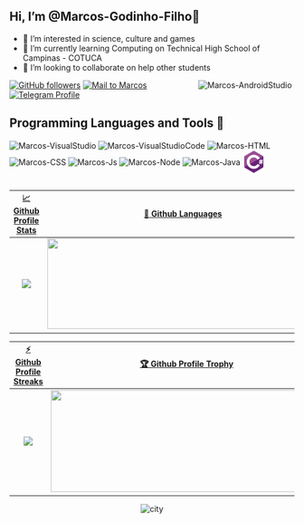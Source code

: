 ## Hi, I’m @Marcos-Godinho-Filho👋


- 👀 I’m interested in science, culture and games
- 🌱 I’m currently learning Computing on Technical High School of Campinas - COTUCA
- 💞️ I’m looking to collaborate on help other students

<!---
Marcos-Godinho-Filho/Marcos-Godinho-Filho is a ✨ special ✨ repository because its `README.md` (this file) appears on your GitHub profile.
You can click the Preview link to take a look at your changes.
--->

<img src="https://user-images.githubusercontent.com/113925560/192182516-3ef83a7a-f11c-4cb6-8f47-aab224549002.png" align=
"right" alt="Marcos-AndroidStudio" width="170">

[<img alt="GitHub followers" src="https://img.shields.io/github/followers/Marcos-Godinho-Filho?label=Follow&style=social" height="22" title="Follow me"/>][github]
[<img alt="Mail to Marcos" src="https://img.shields.io/badge/-Gmail-c14438?style=flat&logo=Gmail&logoColor=white" height="22" title="mcvsk.filho@gmail.com" />][email]
[<img alt="Telegram Profile" src="https://img.shields.io/badge/-Telegram-black?style=flat-square&logo=Telegram&link=https://www.linkedin.com/in/Anaghirali" height="22" />][telegram] 

[github]: https://github.com/Marcos-Godinho-Filho
[email]: mailto:mcvsk.filho@gmail.com
[telegram]:https://t.me/MarcosGFilho


## Programming Languages and Tools 🚀

<div style="display: inline_block"> 
  
  <img align="center" alt="Marcos-VisualStudio" width="40" src="https://img.icons8.com/fluency/50/000000/visual-studio-2019.png">
  <img align="center" alt="Marcos-VisualStudioCode" width="40" src="https://img.icons8.com/color/48/000000/visual-studio-code-2019.png">
  <img align="center" alt="Marcos-HTML" width="40" src="https://cdn.jsdelivr.net/gh/devicons/devicon/icons/html5/html5-original.svg">
  <img align="center" alt="Marcos-CSS" width="40" src="https://cdn.jsdelivr.net/gh/devicons/devicon/icons/css3/css3-original.svg">
  <img align="center" alt="Marcos-Js" width="40" src="https://img.icons8.com/color/240/000000/javascript.png">
  <img align="center" alt="Marcos-Node" width="40" src="https://img.icons8.com/color/240/000000/nodejs.png">
  <img align="center" alt="Marcos-Java" width="40" src="https://cdn.jsdelivr.net/gh/devicons/devicon/icons/java/java-original-wordmark.svg">
  <img align="center" alt="Marcos-CSharp" width="40" src="https://raw.githubusercontent.com/devicons/devicon/master/icons/csharp/csharp-original.svg">
 
</div>

##

| [📈 Github Profile Stats](https://github.com/Marcos-Godinho-Filho/github-readme-stats#github-stats-card) | [📓 Github Languages](https://github.com/Marcos-Godinho-Filho/github-readme-stats#top-languages-card) |
| :---: | :---: |
| <img height="180" src="https://github-readme-stats.vercel.app/api?username=Marcos-Godinho-Filho&show_icons=true&theme=radical" /> | <img height="160" width="480"  src="https://github-readme-stats.vercel.app/api/top-langs/?username=Marcos-Godinho-Filho&theme=radical&layout=compact" /> |

| [⚡️ Github Profile Streaks](https://github.com/DenverCoder1/github-readme-streak-stats#github-readme-streak-stats) | [🏆 Github Profile Trophy](https://github.com/ryo-ma/github-profile-trophy#github-profile-trophy)
| :---: | :---: |
| <img height="180" src="https://github-readme-streak-stats.herokuapp.com?user=Marcos-Godinho-Filho&theme=radical&date_format=M%20j%5B%2C%20Y%5D&ring=DD0000&currStreakNum=DDC900&fire=DD0000&currStreakLabel=DDC900&sideLabels=00DDD6" /> | <img height="180" width="480" src="https://github-profile-trophy.vercel.app/?username=Marcos-Godinho-Filho&theme=radical&row=2&column=5&margin-w=30&margin-h=30&rank=SECRET,SSS,SS,S,AAA,AA,A,B,C" /> |

<div align="center">
  
![city](https://user-images.githubusercontent.com/113925560/192293401-f674b4d4-b0f6-4561-a18d-1c542cc65506.gif)

</div>
